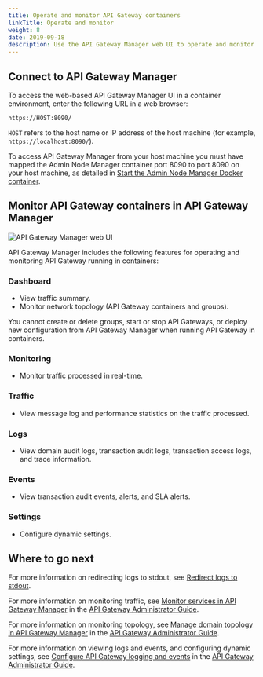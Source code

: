 ```yaml
---
title: Operate and monitor API Gateway containers
linkTitle: Operate and monitor
weight: 8
date: 2019-09-18
description: Use the API Gateway Manager web UI to operate and monitor API Gateways running in containers.
---
```


## Connect to API Gateway Manager

To access the web-based API Gateway Manager UI in a container environment, enter the following URL in a web browser:

```
https://HOST:8090/
```

`HOST` refers to the host name or IP address of the host machine (for example, `https://localhost:8090/`).

To access API Gateway Manager from your host machine you must have mapped the Admin Node Manager container port 8090 to port 8090 on your host machine, as detailed in [Start the Admin Node Manager Docker container](/docs/container_topics/containers_docker_setup/docker_script_anmimage/#start-the-admin-node-manager-docker-container).

## Monitor API Gateway containers in API Gateway Manager

![API Gateway Manager web UI](/Images/ContainerGuide/gw_mgr_ui.png)

API Gateway Manager includes the following features for operating and monitoring API Gateway running in containers:

### Dashboard

* View traffic summary.
* Monitor network topology (API Gateway containers and groups).

You cannot create or delete groups, start or stop API Gateways, or deploy new configuration from API Gateway Manager when running API Gateway in containers.

### Monitoring

* Monitor traffic processed in real-time.

### Traffic

* View message log and performance statistics on the traffic processed.

### Logs

* View domain audit logs, transaction audit logs, transaction access logs, and trace information.

### Events

* View transaction audit events, alerts, and SLA alerts.

### Settings

* Configure dynamic settings.

## Where to go next

For more information on redirecting logs to stdout, see [Redirect logs to stdout](/docs/container_topics/configure_log_streaming/).

For more information on monitoring traffic, see [Monitor services in API Gateway Manager](/csh?context=100&product=prod-api-gateway-77) in the [API Gateway Administrator Guide](/bundle/APIGateway_77_AdministratorGuide_allOS_en_HTML5/).

For more information on monitoring topology, see [Manage domain topology in API Gateway Manager](/csh?context=107&product=prod-api-gateway-77) in the [API Gateway Administrator Guide](/bundle/APIGateway_77_AdministratorGuide_allOS_en_HTML5/).

For more information on viewing logs and events, and configuring dynamic settings, see [Configure API Gateway logging and events](/csh?context=108&product=prod-api-gateway-77) in the [API Gateway Administrator Guide](/bundle/APIGateway_77_AdministratorGuide_allOS_en_HTML5/).
